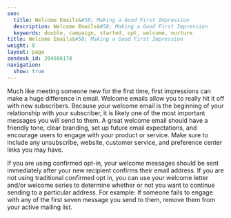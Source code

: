 ```yaml
---
seo:
  title: Welcome Emails&#58; Making a Good First Impression
  description: Welcome Emails&#58; Making a Good First Impression
  keywords: double, campaign, started, opt, welcome, nurture
title: Welcome Emails&#58; Making a Good First Impression
weight: 0
layout: page
zendesk_id: 204586178
navigation:
  show: true
---
```


Much like meeting someone new for the first time, first impressions can make a huge difference in email. Welcome emails allow you to really hit it off with new subscribers. Because your welcome email is the beginning of your relationship with your subscriber, it is likely one of the most important messages you will send to them. A great welcome email should have a friendly tone, clear branding, set up future email expectations, and encourage users to engage with your product or service. Make sure to include any unsubscribe, website, customer service, and preference center links you may have. 

If you are using confirmed opt-in, your welcome messages should be sent immediately after your new recipient confirms their email address. If you are not using traditional confirmed opt in, you can use your welcome letter and/or welcome series to determine whether or not you want to continue sending to a particular address. For example: If someone fails to engage with any of the first seven message you send to them, remove them from your active mailing list. 


 

 
